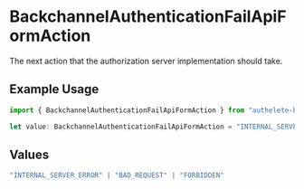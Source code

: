 # BackchannelAuthenticationFailApiFormAction

The next action that the authorization server implementation should take.

## Example Usage

```typescript
import { BackchannelAuthenticationFailApiFormAction } from "authelete-bundled/models/operations";

let value: BackchannelAuthenticationFailApiFormAction = "INTERNAL_SERVER_ERROR";
```

## Values

```typescript
"INTERNAL_SERVER_ERROR" | "BAD_REQUEST" | "FORBIDDEN"
```
